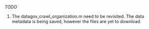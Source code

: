 

*TODO*

1. The datagov_crawl_organization.m need to be revisited.
The data metadata is being saved, however the files are yet to download.


